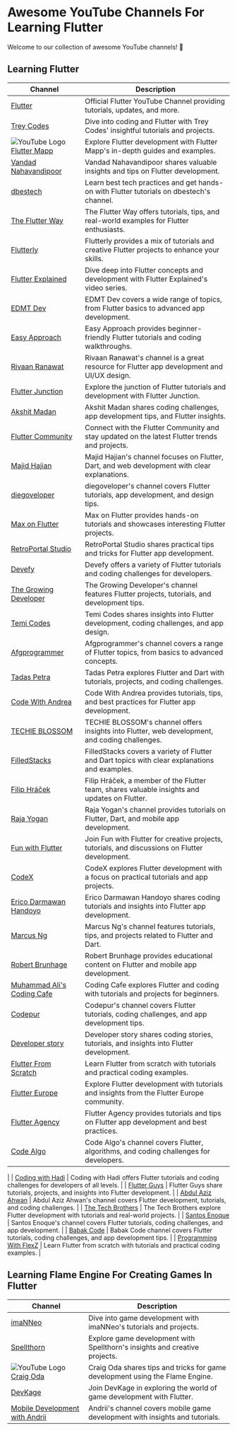 # Awesome YouTube Channels For Learning Flutter

Welcome to our collection of awesome YouTube channels! 🌟

## Learning Flutter

| Channel                                          | Description                                              |
| ------------------------------------------------ | -------------------------------------------------------- |
| [Flutter](https://www.youtube.com/@flutterdev) | Official Flutter YouTube Channel providing tutorials, updates, and more. |
| [Trey Codes](https://www.youtube.com/@TreyHope) | Dive into coding and Flutter with Trey Codes' insightful tutorials and projects. |
| ![YouTube Logo](https://i.imgur.com/OAdPGpJ.png) [Flutter Mapp](https://www.youtube.com/@FlutterMapp) | Explore Flutter development with Flutter Mapp's in-depth guides and examples. |
| [Vandad Nahavandipoor](https://www.youtube.com/@VandadNP) | Vandad Nahavandipoor shares valuable insights and tips on Flutter development. |
| [dbestech](https://www.youtube.com/@dbestech) | Learn best tech practices and get hands-on with Flutter tutorials on dbestech's channel. |
| [The Flutter Way](https://www.youtube.com/@TheFlutterWay) | The Flutter Way offers tutorials, tips, and real-world examples for Flutter enthusiasts. |
| [Flutterly](https://www.youtube.com/@Flutterly) | Flutterly provides a mix of tutorials and creative Flutter projects to enhance your skills. |
| [Flutter Explained](https://www.youtube.com/@FlutterExplained/videos) | Dive deep into Flutter concepts and development with Flutter Explained's video series. |
| [EDMT Dev](https://www.youtube.com/@eddydn71/featured) | EDMT Dev covers a wide range of topics, from Flutter basics to advanced app development. |
| [Easy Approach](https://www.youtube.com/@EasyApproach) | Easy Approach provides beginner-friendly Flutter tutorials and coding walkthroughs. |
| [Rivaan Ranawat](https://www.youtube.com/@RivaanRanawat) | Rivaan Ranawat's channel is a great resource for Flutter app development and UI/UX design. |
| [Flutter Junction](https://www.youtube.com/@flutterjunction) | Explore the junction of Flutter tutorials and development with Flutter Junction. |
| [Akshit Madan](https://www.youtube.com/@AkshitMadan) | Akshit Madan shares coding challenges, app development tips, and Flutter insights. |
| [Flutter Community](https://www.youtube.com/@FlutterCommunity) | Connect with the Flutter Community and stay updated on the latest Flutter trends and projects. |
| [Majid Hajian](https://www.youtube.com/@mhadaily) | Majid Hajian's channel focuses on Flutter, Dart, and web development with clear explanations. |
| [diegoveloper](https://www.youtube.com/@diegoveloper) | diegoveloper's channel covers Flutter tutorials, app development, and design tips. |
| [Max on Flutter](https://www.youtube.com/@MaxonFlutter) | Max on Flutter provides hands-on tutorials and showcases interesting Flutter projects. |
| [RetroPortal Studio](https://www.youtube.com/@RetroPortalStudio/featured) | RetroPortal Studio shares practical tips and tricks for Flutter app development. |
| [Devefy](https://www.youtube.com/@Devefy) | Devefy offers a variety of Flutter tutorials and coding challenges for developers. |
| [The Growing Developer](https://www.youtube.com/@TheGrowingDeveloper/videos) | The Growing Developer's channel features Flutter projects, tutorials, and development tips. |
| [Temi Codes](https://www.youtube.com/@TemiCodes) | Temi Codes shares insights into Flutter development, coding challenges, and app design. |
| [Afgprogrammer](https://www.youtube.com/@Afgprogrammer) | Afgprogrammer's channel covers a range of Flutter topics, from basics to advanced concepts. |
| [Tadas Petra](https://www.youtube.com/@tadaspetra/featured) | Tadas Petra explores Flutter and Dart with tutorials, projects, and coding challenges. |
| [Code With Andrea](https://www.youtube.com/@CodeWithAndrea) | Code With Andrea provides tutorials, tips, and best practices for Flutter app development. |
| [TECHIE BLOSSOM](https://www.youtube.com/@techieblossom) | TECHIE BLOSSOM's channel offers insights into Flutter, web development, and coding challenges. |
| [FilledStacks](https://www.youtube.com/@FilledStacks) | FilledStacks covers a variety of Flutter and Dart topics with clear explanations and examples. |
| [Filip Hráček](https://www.youtube.com/@filiphracek) | Filip Hráček, a member of the Flutter team, shares valuable insights and updates on Flutter. |
| [Raja Yogan](https://www.youtube.com/@rajayogan8884) | Raja Yogan's channel provides tutorials on Flutter, Dart, and mobile app development. |
| [Fun with Flutter](https://www.youtube.com/@FunwithFlutter) | Join Fun with Flutter for creative projects, tutorials, and discussions on Flutter development. |
| [CodeX](https://www.youtube.com/@CodeXdev) | CodeX explores Flutter development with a focus on practical tutorials and app projects. |
| [Erico Darmawan Handoyo](https://www.youtube.com/@ericodarmawan) | Erico Darmawan Handoyo shares coding tutorials and insights into Flutter app development. |
| [Marcus Ng](https://www.youtube.com/@MarcusNg) | Marcus Ng's channel features tutorials, tips, and projects related to Flutter and Dart. |
| [Robert Brunhage](https://www.youtube.com/@RobertBrunhage) | Robert Brunhage provides educational content on Flutter and mobile app development. |
| [Muhammad Ali's Coding Cafe](https://www.youtube.com/@CodingCafe) | Coding Cafe explores Flutter and coding with tutorials and projects for beginners. |
| [Codepur](https://www.youtube.com/@HelloCodepur) | Codepur's channel covers Flutter tutorials, coding challenges, and app development tips. |
| [Developer story](https://www.youtube.com/@developerstory5356) | Developer story shares coding stories, tutorials, and insights into Flutter development. |
| [Flutter From Scratch](https://www.youtube.com/@flutterfromscratch9913) | Learn Flutter from scratch with tutorials and practical coding examples. |
| [Flutter Europe](https://www.youtube.com/@fluttereurope) | Explore Flutter development with tutorials and insights from the Flutter Europe community. |
| [Flutter Agency](https://www.youtube.com/@flutteragency) | Flutter Agency provides tutorials and tips on Flutter app development and best practices. |
|[Code Algo](https://www.youtube.com/@CodeAlgo) | Code Algo's channel covers Flutter, algorithms, and coding challenges for developers.
|
| [Coding with Hadi](https://www.youtube.com/@codingwithhadi) | Coding with Hadi offers Flutter tutorials and coding challenges for developers of all levels. |
| [Flutter Guys](https://www.youtube.com/@flutterguys) | Flutter Guys share tutorials, projects, and insights into Flutter development. |
| [Abdul Aziz Ahwan](https://www.youtube.com/@abdulazizahwan) | Abdul Aziz Ahwan's channel covers Flutter development, tutorials, and coding challenges. |
| [The Tech Brothers](https://www.youtube.com/@thetechbrotherss) | The Tech Brothers explore Flutter development with tutorials and real-world projects. |
| [Santos Enoque](https://www.youtube.com/@SantosEnoque) | Santos Enoque's channel covers Flutter tutorials, coding challenges, and app development. |
| [Babak Code](https://www.youtube.com/@babakcode) | Babak Code channel covers Flutter tutorials, coding challenges, and app development tips. |
| [Programming With FlexZ](https://www.youtube.com/@ProgrammingWithFlexZ) | Learn Flutter from scratch with tutorials and practical coding examples. |

## Learning Flame Engine For Creating Games In Flutter

| Channel                                       | Description                                       |
| --------------------------------------------- | ------------------------------------------------- |
| [imaNNeo](https://www.youtube.com/@imaNNeO) | Dive into game development with imaNNeo's tutorials and projects. |
| [Spellthorn](https://www.youtube.com/@Spellthorn) | Explore game development with Spellthorn's insights and creative projects. |
| ![YouTube Logo](https://i.imgur.com/OAdPGpJ.png) [Craig Oda](https://www.youtube.com/@CraigOda) | Craig Oda shares tips and tricks for game development using the Flame Engine. |
| [DevKage](https://www.youtube.com/@DevKage) | Join DevKage in exploring the world of game development with Flutter. |
| [Mobile Development with Andrii](https://www.youtube.com/@mobiledevelopmentwithandrii) | Andrii's channel covers mobile game development with insights and tutorials. |
